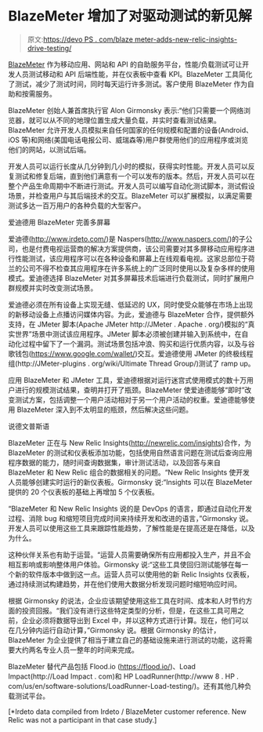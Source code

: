 # BlazeMeter 增加了对驱动测试的新见解

> 原文:[https://devo PS . com/blaze meter-adds-new-relic-insights-drive-testing/](https://devops.com/blazemeter-adds-new-relic-insights-drive-testing/)

[BlazeMeter](http://blazemeter.com) 作为移动应用、网站和 API 的自助服务平台，性能/负载测试可让开发人员测试移动和 API 后端性能，并在仪表板中查看 KPI。BlazeMeter 工具简化了测试，减少了测试时间，同时每天运行许多测试。客户使用 BlazeMeter 作为自助和按需服务。

BlazeMeter 创始人兼首席执行官 Alon Girmonsky 表示:“他们只需要一个网络浏览器，就可以从不同的地理位置生成大量负载，并实时查看测试结果。BlazeMeter 允许开发人员模拟来自任何国家的任何规模和配置的设备(Android、iOS 等)和网络(美国电话电报公司、威瑞森等)用户群使用他们的应用程序或浏览他们的网站，以测试后端。

开发人员可以运行长度从几分钟到几小时的模拟，获得实时性能。开发人员可以反复测试和修复后端，直到他们满意有一个可以发布的版本。然后，开发人员可以在整个产品生命周期中不断进行测试。开发人员可以编写自动化测试脚本，测试假设场景，并检查用户与其后端技术的交互。BlazeMeter 可以扩展模拟，以满足需要测试多达一百万用户的各种负载的大型客户。

爱迪德用 BlazeMeter 完善多屏幕

爱迪德(http://www.irdeto.com/)是 Naspers(http://www.naspers.com/)的子公司，也是付费电视运营商的解决方案提供商，该公司需要对其多屏移动应用程序进行性能测试，该应用程序可以在各种设备和屏幕上在线观看电视。这家总部位于荷兰的公司不得不检查其应用程序在许多系统上的广泛同时使用以及复杂多样的使用模式。爱迪德选择 BlazeMeter 对其多屏幕技术后端进行负载测试，同时扩展用户群规模并实时改变测试场景。

爱迪德必须在所有设备上实现无缝、低延迟的 UX，同时使受众能够在市场上出现的新移动设备上点播访问媒体内容。为此，爱迪德与 BlazeMeter 合作，提供额外支持，在 JMeter 脚本(Apache JMeter http://JMeter . Apache . org/)模拟的“真实世界”场景中测试该应用程序。JMeter 脚本必须被创建并输入到系统中，在自动化过程中留下了一个漏洞。测试场景包括冲浪、购买和运行优质内容，以及与谷歌钱包(https://www.google.com/wallet/)交互。爱迪德使用 JMeter 的终极线程组(http://JMeter-plugins . org/wiki/Ultimate Thread Group/)测试了 ramp up。

应用 BlazeMeter 和 JMeter 工具，爱迪德根据对运行迷宫式使用模式的数十万用户进行的规模测试结果，查明并打开了瓶颈。BlazeMeter 使爱迪德能够“即时”改变测试方案，包括调整一个用户活动相对于另一个用户活动的权重。爱迪德能够使用 BlazeMeter 深入到不太明显的瓶颈，然后解决这些问题。

说德文普斯语

BlazeMeter 正在与 New Relic Insights(http://newrelic.com/insights)合作，为 BlazeMeter 的测试和仪表板添加功能，包括使用自然语言问题在测试后查询应用程序数据的能力，随时间查询数据集，审计测试活动，以及回答与来自 BlazeMeter 和 New Relic 组合的数据相关的问题。“New Relic Insights 使开发人员能够创建实时运行的新仪表板。Girmonsky 说:“Insights 可以在 BlazeMeter 提供的 20 个仪表板的基础上再增加 5 个仪表板。

“BlazeMeter 和 New Relic Insights 说的是 DevOps 的语言，即通过自动化开发过程、消除 bug 和缩短项目完成时间来持续开发和改进的语言，”Girmonsky 说。开发人员可以使用这些工具来跟踪性能趋势，了解性能是在提高还是在降低，以及为什么。

这种伙伴关系也有助于运营。“运营人员需要确保所有应用都投入生产，并且不会相互影响或影响整体用户体验。Girmonsky 说:“这些工具使回归测试能够在每一个新的软件版本中做到这一点。运营人员可以使用他的新 Relic Insights 仪表板，通过持续测试构建趋势，并在他们使用大数据分析发现问题时缩短响应时间。

根据 Girmonsky 的说法，企业应该期望使用这些工具在时间、成本和人时节约方面的投资回报。“我们没有进行这些特定类型的分析，但是，在这些工具可用之前，企业必须将数据导出到 Excel 中，并以这种方式进行计算。现在，他们可以在几分钟内运行自动计算，”Girmonsky 说。根据 Girmonsky 的估计，BlazeMeter 为企业提供了相当于建立自己的基础设施来进行测试的功能，这将需要大约两名专业人员一整年的时间来完成。

BlazeMeter 替代产品包括 Flood.io (https://flood.io/)、Load Impact(http://Load Impact . com)和 HP LoadRunner(http://www 8 . HP . com/us/en/software-solutions/LoadRunner-Load-testing/)。还有其他几种负载测试平台。

[*Irdeto data compiled from Irdeto / BlazeMeter customer reference. New Relic was not a participant in that case study.]